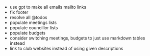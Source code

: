 - use gpt to make all emails mailto links
- fix footer
- resolve all @todos
- populate meetings lists
- populate councillor lists
- populate budgets
- consider switching meetings, budgets to just use markdown tables instead
- link to club websites instead of using given descriptions
